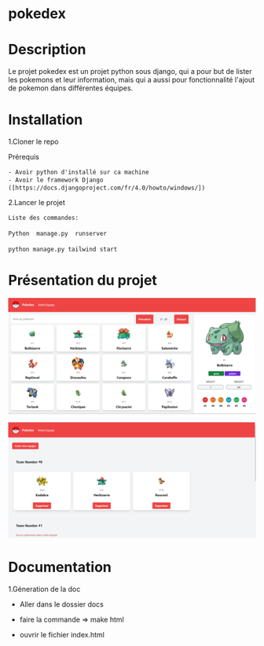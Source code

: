 # pokedex

# Description
Le projet pokedex est un projet python sous django,
qui a pour but de lister les pokemons et leur information,
mais qui a aussi pour fonctionnalité l'ajout de pokemon dans différentes équipes.

# Installation

  1.Cloner le repo
  
  Prérequis
  
    - Avoir python d'installé sur ca machine
    - Avoir le framework Django ([https://docs.djangoproject.com/fr/4.0/howto/windows/])
    
 2.Lancer le projet
 
    Liste des commandes:
    
    Python  manage.py  runserver
    
    python manage.py tailwind start
    
    
# Présentation du projet

![alt text](https://github.com/marintosti12/pokedex/blob/main/images/home.png?raw=true)

![alt text](https://github.com/marintosti12/pokedex/blob/main/images/teams.png?raw=true)

# Documentation

1.Géneration de la doc

  - Aller dans le dossier docs

  - faire la commande => make html

  - ouvrir le fichier index.html
  


